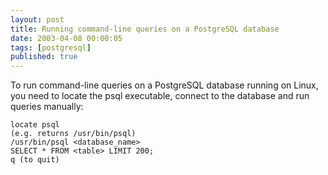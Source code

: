 ```yaml
---
layout: post
title: Running command-line queries on a PostgreSQL database
date: 2003-04-08 00:00:05
tags: [postgresql]
published: true
---
```


To run command-line queries on a PostgreSQL database running on Linux, you need to locate the psql executable, connect to the database and run queries manually:

```shell
locate psql
(e.g. returns /usr/bin/psql)
/usr/bin/psql <database_name>
SELECT * FROM <table> LIMIT 200;
q (to quit)
```

